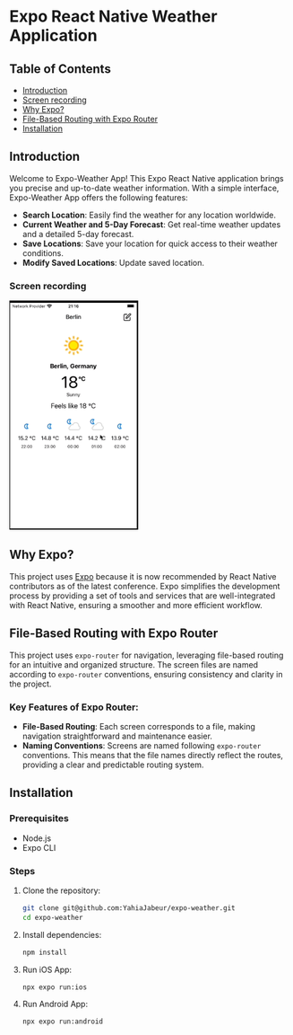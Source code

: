 # Expo React Native Weather Application

## Table of Contents

- [Introduction](#introduction)
- [Screen recording](#screen-recording)
- [Why Expo?](#why-expo)
- [File-Based Routing with Expo Router](#file-based-routing-with-expo-router)
- [Installation](#installation)


## Introduction

Welcome to Expo-Weather App! This Expo React Native application brings you precise and up-to-date weather information. With a simple interface, Expo-Weather App offers the following features:

- **Search Location**: Easily find the weather for any location worldwide.
- **Current Weather and 5-Day Forecast**: Get real-time weather updates and a detailed 5-day forecast.
- **Save Locations**: Save your location for quick access to their weather conditions.
- **Modify Saved Locations**: Update saved location.


### Screen recording

<img src="./assets/expo-weather.gif" alt="Alt text" width="230">

## Why Expo?

This project uses [Expo](https://expo.dev/) because it is now recommended by React Native contributors as of the latest conference. Expo simplifies the development process by providing a set of tools and services that are well-integrated with React Native, ensuring a smoother and more efficient workflow.

## File-Based Routing with Expo Router

This project uses `expo-router` for navigation, leveraging file-based routing for an intuitive and organized structure. The screen files are named according to `expo-router` conventions, ensuring consistency and clarity in the project.

### Key Features of Expo Router:
- **File-Based Routing**: Each screen corresponds to a file, making navigation straightforward and maintenance easier.
- **Naming Conventions**: Screens are named following `expo-router` conventions. This means that the file names directly reflect the routes, providing a clear and predictable routing system.

## Installation

### Prerequisites

- Node.js
- Expo CLI

### Steps

1. Clone the repository:

   ```bash
   git clone git@github.com:YahiaJabeur/expo-weather.git
   cd expo-weather

2. Install dependencies:

   ```bash
   npm install

3. Run iOS App:
   ```bash
   npx expo run:ios

4. Run Android App:
   ```bash
   npx expo run:android

